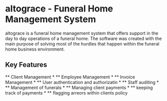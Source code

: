 # altograce - Funeral Home Management System

altograce is a funeral home management system that offers support in
the day to day operations of a funeral home. The software was created with 
the main purpose of solving most of the hurdles that happen within the 
funeral home business environment.

## Key Features

** Client Management *
** Employee Management *
** Invoice Management *
** User authentication and authorizatin *
** Staff auditing *
** Management of funerals *
** Managing client payments *
** keeping track of payments *
** flagging arreors within clients policy 
